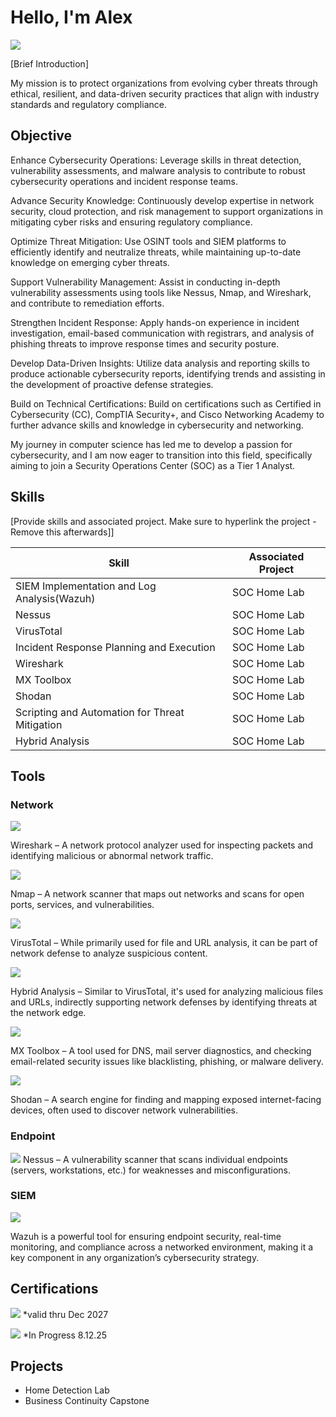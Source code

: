 # Hello, I'm Alex
<a href="https://www.linkedin.com/in/alex-bonner-448b39117"><img src="https://img.shields.io/badge/-LinkedIn-0072b1?&style=for-the-badge&logo=linkedin&logoColor=white" /></a>

[Brief Introduction]

My mission is to protect organizations from evolving cyber threats through ethical, 
resilient, and data-driven security practices that align with industry standards and 
regulatory compliance.

## Objective
Enhance Cybersecurity Operations: Leverage skills in threat detection, vulnerability assessments, and malware analysis to contribute to robust cybersecurity operations and incident response teams.

Advance Security Knowledge: Continuously develop expertise in network security, cloud protection, and risk management to support organizations in mitigating cyber risks and ensuring regulatory compliance.

Optimize Threat Mitigation: Use OSINT tools and SIEM platforms to efficiently identify and neutralize threats, while maintaining up-to-date knowledge on emerging cyber threats.

Support Vulnerability Management: Assist in conducting in-depth vulnerability assessments using tools like Nessus, Nmap, and Wireshark, and contribute to remediation efforts.

Strengthen Incident Response: Apply hands-on experience in incident investigation, email-based communication with registrars, and analysis of phishing threats to improve response times and security posture.

Develop Data-Driven Insights: Utilize data analysis and reporting skills to produce actionable cybersecurity reports, identifying trends and assisting in the development of proactive defense strategies.

Build on Technical Certifications: Build on certifications such as Certified in Cybersecurity (CC), CompTIA Security+, and Cisco Networking Academy to further advance skills and knowledge in cybersecurity and networking.

My journey in computer science has led me to develop a passion for cybersecurity, and I am now eager to transition into this field, specifically aiming to join a Security Operations Center (SOC) as a Tier 1 Analyst.

## Skills
[Provide skills and associated project. Make sure to hyperlink the project - Remove this afterwards]]

| Skill                                         | Associated Project         |
|-----------------------------------------------|----------------------------|
| SIEM Implementation and Log Analysis(Wazuh)          | SOC Home Lab|
|Nessus  | SOC Home Lab|
| VirusTotal        | SOC Home Lab|
| Incident Response Planning and Execution      | SOC Home Lab|
| Wireshark                  | SOC Home Lab|
|MX Toolbox | SOC Home Lab|
|Shodan| SOC Home Lab|
| Scripting and Automation for Threat Mitigation | SOC Home Lab|
|Hybrid Analysis| SOC Home Lab|

## Tools


### Network
<div>
    <img src="https://img.shields.io/badge/-Wireshark-1679A7?&style=for-the-badge&logo=Wireshark&logoColor=white" />
   
 Wireshark – A network protocol analyzer used for inspecting packets and identifying malicious or abnormal network traffic.

<img src="https://img.shields.io/badge/-Nmap-00B6A1?&style=for-the-badge&logo=Nmap&logoColor=white" />

Nmap – A network scanner that maps out networks and scans for open ports, services, and vulnerabilities.

<img src="https://img.shields.io/badge/-VirusTotal-9C1F27?&style=for-the-badge&logo=VirusTotal&logoColor=white" />

VirusTotal – While primarily used for file and URL analysis, it can be part of network defense to analyze suspicious content.

<img src="https://img.shields.io/badge/-Hybrid_Analysis-0085B6?&style=for-the-badge&logo=Hybrid_Analysis&logoColor=white" />

Hybrid Analysis – Similar to VirusTotal, it's used for analyzing malicious files and URLs, indirectly supporting network defenses by identifying threats at the network edge.

<img src="https://img.shields.io/badge/-MXToolbox-1D69E6?&style=for-the-badge&logo=MXToolbox&logoColor=white" />

MX Toolbox – A tool used for DNS, mail server diagnostics, and checking email-related security issues like blacklisting, phishing, or malware delivery.

<img src="https://img.shields.io/badge/-Shodan-5A3E3E?&style=for-the-badge&logo=Shodan&logoColor=white" />

Shodan – A search engine for finding and mapping exposed internet-facing devices, often used to discover network vulnerabilities. 
</div>

### Endpoint
<div>
   <img src="https://img.shields.io/badge/-Tenable_Nessus-00A4EF?&style=for-the-badge&logo=Tenable&logoColor=white" />
    Nessus – A vulnerability scanner that scans individual endpoints (servers, workstations, etc.) for weaknesses and misconfigurations.
</div>

### SIEM
<div>
    <img src="https://img.shields.io/badge/-Wazuh-3C7A4D?&style=for-the-badge&logo=Wazuh&logoColor=white" />
 
  Wazuh is a powerful tool for ensuring endpoint security, real-time monitoring, and compliance across a networked environment, making it a key component in any organization’s cybersecurity strategy.

</div>

## Certifications

<div>
<img src="https://img.shields.io/badge/-ISC2_CC-6A1E9C?&style=for-the-badge&logo=ISC2&logoColor=white" /> *valid thru Dec 2027

<img src="https://img.shields.io/badge/-CompTIA_Security%2B-008C45?&style=for-the-badge&logo=CompTIA&logoColor=white" /> *In Progress 8.12.25
  
</div>

## Projects
- Home Detection Lab
- Business Continuity Capstone
